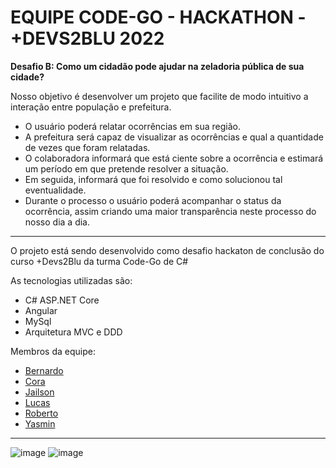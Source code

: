# EQUIPE CODE-GO - HACKATHON - +DEVS2BLU 2022
**Desafio B: Como um cidadão pode ajudar na zeladoria pública de sua cidade?**

Nosso objetivo é desenvolver um projeto que facilite de modo intuitivo a interação entre população e prefeitura.
 - O usuário poderá relatar ocorrências em sua região.
 - A prefeitura será capaz de visualizar as ocorrências e qual a quantidade de vezes que foram relatadas.
 - O colaboradora informará que está ciente sobre a ocorrência e estimará um período em que pretende resolver a situação.
 - Em seguida, informará que foi resolvido e como solucionou tal eventualidade.
 - Durante o processo o usuário poderá acompanhar o status da ocorrência, assim criando uma maior transparência neste processo do nosso dia a dia.

_______________________________________________________________________________________________________________

O projeto está sendo desenvolvido como desafio hackaton de conclusão do curso +Devs2Blu da turma Code-Go de C#

As tecnologias utilizadas são:
 - C# ASP.NET Core
 - Angular
 - MySql
 - Arquitetura MVC e DDD

Membros da equipe:
 - [Bernardo](https://github.com/bernardogodac)
 - [Cora](https://github.com/coramori)
 - [Jailson](https://github.com/Jailsonr12)
 - [Lucas](https://github.com/Luc4sKr)
 - [Roberto](https://github.com/RobertoOliveiira)
 - [Yasmin](https://github.com/yasminvic)
_______________________________________________________________________________________________________________

![image](https://user-images.githubusercontent.com/35773596/224611390-eabf455c-f25f-436b-9e15-629d13bb9f20.png)
![image](https://user-images.githubusercontent.com/109560393/224881679-85e1ed91-d2c5-4c0d-bedf-abb3dfb7c868.png)

